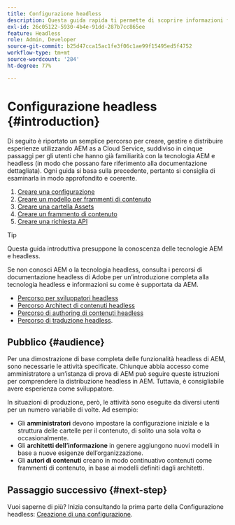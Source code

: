 ```yaml
---
title: Configurazione headless
description: Questa guida rapida ti permette di scoprire informazioni fondamentali sulle potenti funzionalità headless di AEM as a Cloud Service, tra cui modelli di contenuto, frammenti di contenuto e API di GraphQL.
exl-id: 26c05122-5930-4b4e-91dd-287b7cc865ee
feature: Headless
role: Admin, Developer
source-git-commit: b25d47cca15ac1fe3f06c1ae99f15495ed5f4752
workflow-type: tm+mt
source-wordcount: '284'
ht-degree: 77%

---
```


# Configurazione headless {#introduction}

Di seguito è riportato un semplice percorso per creare, gestire e distribuire esperienze utilizzando AEM as a Cloud Service, suddiviso in cinque passaggi per gli utenti che hanno già familiarità con la tecnologia AEM e headless (in modo che possano fare riferimento alla documentazione dettagliata). Ogni guida si basa sulla precedente, pertanto si consiglia di esaminarla in modo approfondito e coerente.

1. [Creare una configurazione](/help/headless/setup/create-configuration.md)
1. [Creare un modello per frammenti di contenuto](/help/headless/setup/create-content-model.md)
1. [Creare una cartella Assets](/help/headless/setup/create-assets-folder.md)
1. [Creare un frammento di contenuto](/help/headless/setup/create-content-fragment.md)
1. [Creare una richiesta API](/help/headless/setup/create-api-request.md)

>[!TIP]
>
>Questa guida introduttiva presuppone la conoscenza delle tecnologie AEM e headless.
>
>Se non conosci AEM o la tecnologia headless, consulta i percorsi di documentazione headless di Adobe per un’introduzione completa alla tecnologia headless e informazioni su come è supportata da AEM.
>
>* [Percorso per sviluppatori headless](/help/journey-headless/developer/overview.md)
>* [Percorso Architect di contenuti headless](/help/journey-headless/architect/overview.md)
>* [Percorso di authoring di contenuti headless](/help/journey-headless/author/overview.md)
>* [Percorso di traduzione headless](/help/journey-headless/translation/overview.md).

## Pubblico {#audience}

Per una dimostrazione di base completa delle funzionalità headless di AEM, sono necessarie le attività specificate. Chiunque abbia accesso come amministratore a un’istanza di prova di AEM può seguire queste istruzioni per comprendere la distribuzione headless in AEM. Tuttavia, è consigliabile avere esperienza come sviluppatore.

In situazioni di produzione, però, le attività sono eseguite da diversi utenti per un numero variabile di volte. Ad esempio:

* Gli **amministratori** devono impostare la configurazione iniziale e la struttura delle cartelle per il contenuto, di solito una sola volta o occasionalmente.
* Gli **architetti dell’informazione** in genere aggiungono nuovi modelli in base a nuove esigenze dell’organizzazione.
* Gli **autori di contenuti** creano in modo continuativo contenuti come frammenti di contenuto, in base ai modelli definiti dagli architetti.

## Passaggio successivo {#next-step}

Vuoi saperne di più? Inizia consultando la prima parte della Configurazione headless: [Creazione di una configurazione](create-configuration.md).
